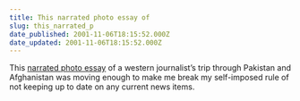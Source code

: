 ```yaml
---
title: This narrated photo essay of
slug: this_narrated_p
date_published: 2001-11-06T18:15:52.000Z
date_updated: 2001-11-06T18:15:52.000Z
---
```


This [narrated photo essay](http://www.nytimes.com/2001/10/19/international/index_JOURNAL01.html) of a western journalist’s trip through Pakistan and Afghanistan was moving enough to make me break my self-imposed rule of not keeping up to date on any current news items.
